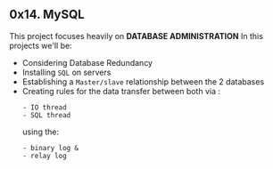## 0x14. MySQL

This project focuses heavily on **DATABASE ADMINISTRATION**
In this projects we'll be:
- Considering Database Redundancy
- Installing `SQL` on servers
- Establishing a `Master/slave` relationship between the 2 databases
- Creating rules for the data transfer between both via :
	```
	- IO thread 
	- SQL thread
	```
	using the:
	```
	- binary log &
	- relay log
	```

